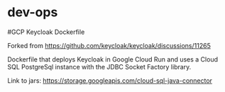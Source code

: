 # dev-ops

#GCP Keycloak Dockerfile

Forked from https://github.com/keycloak/keycloak/discussions/11265

Dockerfile that deploys Keycloak in Google Cloud Run and uses a Cloud SQL PostgreSql instance with the JDBC Socket Factory library.

Link to jars: https://storage.googleapis.com/cloud-sql-java-connector
